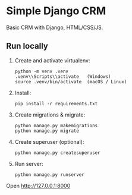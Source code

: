 # Simple Django CRM

Basic CRM with Django, HTML/CSS/JS.

## Run locally

1. Create and activate virtualenv:
   ```
   python -m venv .venv
   .venv\\Scripts\\activate   (Windows)
   source .venv/bin/activate  (macOS / Linux)
   ```

2. Install:
   ```
   pip install -r requirements.txt
   ```

3. Create migrations & migrate:
   ```
   python manage.py makemigrations
   python manage.py migrate
   ```

4. Create superuser (optional):
   ```
   python manage.py createsuperuser
   ```

5. Run server:
   ```
   python manage.py runserver
   ```

Open http://127.0.0.1:8000
